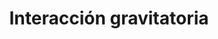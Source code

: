 ---
title: Interacción gravitatoria
summary:
tags:
- EBAU
- gravitación
categories:
- Física

# Optional external URL for project (replaces project detail page).
external_link: "https://drive.google.com/file/d/0B6t6-aLmKtoLQXZYcURJMVR6blk/view"

image:
  caption: Foto de [**NASA**](https://unsplash.com/@nasa) en [Unsplash](https://unsplash.com)
  focal_point: Smart
---